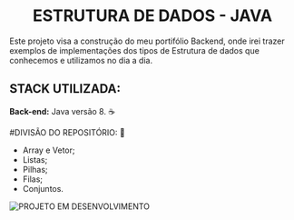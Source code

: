 <h1 align="center"> ESTRUTURA DE DADOS - JAVA </h1>

<p>Este projeto visa a construção do meu portifólio Backend, onde irei trazer exemplos de implementações dos tipos de Estrutura de dados que conhecemos e utilizamos no dia a dia.</p>

## STACK UTILIZADA:

**Back-end:** Java versão 8. :coffee:

#DIVISÃO DO REPOSITÓRIO: :open_file_folder:
- Array e Vetor;
- Listas;
- Pilhas;
- Filas;
- Conjuntos.


![PROJETO EM DESENVOLVIMENTO](http://img.shields.io/static/v1?label=STATUS&message=EM%20DESENVOLVIMENTO&color=GREEN&style=for-the-badge)
